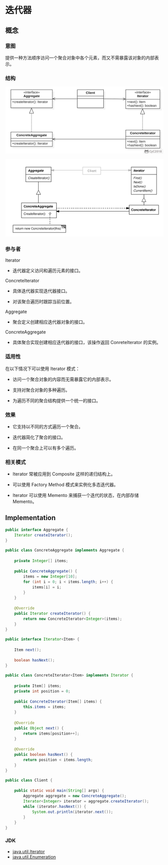 # 迭代器

## 概念
### **意图**

提供一种方法顺序访问一个聚合对象中各个元素，而又不需暴露该对象的内部表示。


### **结构**
![](image/2021-04-10-15-29-46.png)

![207254216383.png](media/2b415d88952f47d7d4cd707cbc009287.png)

### **参与者**

Iterator

-   迭代器定义访问和遍历元素的接口。

ConcreteIterator

-   具体迭代器实现迭代器接口。

-   对该聚合遍历时跟踪当前位置。

Aggregate

-   聚合定义创建相应迭代器对象的接口。

ConcreteAggregate

-   具体聚合实现创建相应迭代器的接口，该操作返回 ConreteIterator 的实例。

### **适用性**

在以下情况下可以使用 Iterator 模式：

-   访问一个聚合对象的内容而无需暴露它的内部表示。

-   支持对聚合对象的多种遍历。

-   为遍历不同的聚合结构提供一个统一的接口。

### **效果**

-   它支持以不同的方式遍历一个聚合。

-   迭代器简化了聚合的接口。

-   在同一个聚合上可以有多个遍历。

### **相关模式**

-   Iterator 常被应用到 Composite 这样的递归结构上。

-   可以使用 Factory Method 模式来实例化多态迭代器。

-   Iterator 可以使用 Memento 来捕获一个迭代的状态，在内部存储 Memento。

## Implementation

```java
public interface Aggregate {
    Iterator createIterator();
}
```

```java
public class ConcreteAggregate implements Aggregate {

    private Integer[] items;

    public ConcreteAggregate() {
        items = new Integer[10];
        for (int i = 0; i < items.length; i++) {
            items[i] = i;
        }
    }

    @Override
    public Iterator createIterator() {
        return new ConcreteIterator<Integer>(items);
    }
}
```

```java
public interface Iterator<Item> {

    Item next();

    boolean hasNext();
}
```

```java
public class ConcreteIterator<Item> implements Iterator {

    private Item[] items;
    private int position = 0;

    public ConcreteIterator(Item[] items) {
        this.items = items;
    }

    @Override
    public Object next() {
        return items[position++];
    }

    @Override
    public boolean hasNext() {
        return position < items.length;
    }
}
```

```java
public class Client {

    public static void main(String[] args) {
        Aggregate aggregate = new ConcreteAggregate();
        Iterator<Integer> iterator = aggregate.createIterator();
        while (iterator.hasNext()) {
            System.out.println(iterator.next());
        }
    }
}
```

### JDK

- [java.util.Iterator](http://docs.oracle.com/javase/8/docs/api/java/util/Iterator.html)
- [java.util.Enumeration](http://docs.oracle.com/javase/8/docs/api/java/util/Enumeration.html)
